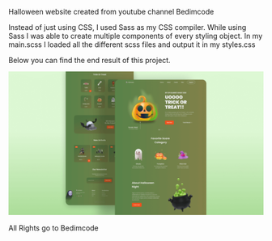 Halloween website created from youtube channel Bedimcode

Instead of just using CSS, I used Sass as my CSS compiler. 
While using Sass I was able to create multiple components of every styling object. 
In my main.scss I loaded all the different scss files and output it in my styles.css

Below you can find the end result of this project.

![halloween](/preview.png)

All Rights go to Bedimcode
